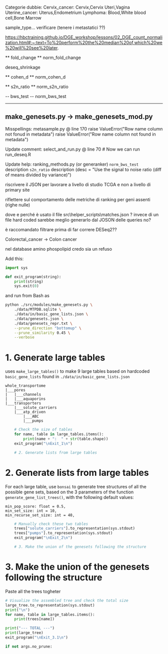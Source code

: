 

Categorie dubbie:
Cervix_cancer:		Cervix,Cervix Uteri,Vagina
Uterine_cancer:		Uterus,Endometrium
Lymphoma:			Blood,White blood cell,Bone Marrow

sample_type... verificare (tenere i metastatici ??)


https://hbctraining.github.io/DGE_workshop/lessons/02_DGE_count_normalization.html#:~:text=To%20perform%20the%20median%20of,which%20we%20will%20see%20later.


** fold_change
** norm_fold_change

deseq_shrinkage

** cohen_d
** norm_cohen_d

** s2n_ratio
** norm_s2n_ratio

-- bws_test
-- norm_bws_test



--------
make_genesets.py -> make_genesets_mod.py
-----------

Misspellings:
metasample.py @ line 170
	raise ValueError("Row name column not fonud in metadata")
	raise ValueError("Row name column not found in metadata")

Update comment:
select_and_run.py @ line 70
	# Now we can run run_deseq.R

Update help:
ranking_methods.py (or generanker)
`norm_bws_test` description
`s2n_ratio` description (desc = "Use the signal to noise ratio (diff of means divided by variance)")

riscrivere il JSON per
lavorare a livello di studio TCGA e non a livello di primary site

riflettere sul comportamento delle metriche di ranking per geni assenti (righe nulle)


dove e perché è usato il file
src\helper_scripts\matches.json
?
invece di un file hard coded sarebbe meglio generarlo dal JOSON delle queries no?

è raccomandato filtrare prima di far correre DESeq2??


Colorectal_cancer -> Colon cancer



nel database 
amino phospolipid
credo sia un refuso



Add this:
```python
import sys

def exit_program(string):
    print(string)
    sys.exit(0)
```
and run from Bash as
```bash
python ./src/modules/make_genesets.py \
	./data/MTPDB.sqlite \
	./data/in/basic_gene_lists.json \
	./data/genesets.json \
	./data/genesets_repr.txt \
	--prune_direction "bottomup" \
	--prune_similarity 0.45 \
	--verbose
```

# 1. Generate large tables
uses `make_large_tables()` to make 9 large tables based on hardcoded `basic_gene_lists` found in
`./data/in/basic_gene_lists.json`
```
whole_transportome
|___pores
|	|___channels
|	|___aquaporins
|___transporters
	|___solute_carriers
	|___atp_driven
		|___ABC
		|___pumps
```
```python
	# Check the size of tables
	for name, table in large_tables.items():
	    print(name + ":  " + str(table.shape))
	exit_program("\nExit_1\n")

	# 2. Generate lists from large tables
```
# 2. Generate lists from large tables
For each large table, use `bonsai` to generate tree structures of all the possible gene sets, based on the 3 parameters of the function `generate_gene_list_trees()`, with the following default values:
```
min_pop_score: float = 0.5,
min_set_size: int = 10,
min_recurse_set_size: int = 40,
```

```python
	# Manually check these two tables
	trees["solute_carriers"].to_representation(sys.stdout)
	trees["pumps"].to_representation(sys.stdout)
	exit_program("\nExit_2\n")

	# 3. Make the union of the genesets following the structure
```

# 3. Make the union of the genesets following the structure
Paste all the trees togheter
```python
# Visualize the assembled tree and check the total size
large_tree.to_representation(sys.stdout)
print("\n")
for name, table in large_tables.items():
    print(trees[name])

print("--- TOTAL ---")
print(large_tree)
exit_program("\nExit_3.1\n")

if not args.no_prune:
```
